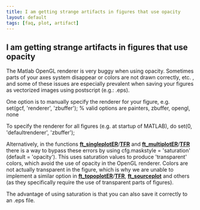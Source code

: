```yaml
---
title: I am getting strange artifacts in figures that use opacity
layout: default
tags: [faq, plot, artifact]
---
```


## I am getting strange artifacts in figures that use opacity

The Matlab OpenGL renderer is very buggy when using opacity. Sometimes parts of your axes system disappear or colors are not drawn correctly, etc. , and some of these issues are especially prevalent when saving your figures as vectorized images using postscript (e.g.: .eps).

One option is to manually specify the renderer for your figure, e.g.  
    set(gcf, 'renderer', 'zbuffer');  % valid options are painters, zbuffer, opengl, none

To specify the renderer for all figures (e.g. at startup of MATLAB), do
    set(0, 'defaultrenderer', 'zbuffer');

Alternatively, in the functions **[ft_singleplotER](/reference/ft_singleplotER)**/**[TFR](/reference/ft_singleplotTFR)** and **[ft_multiplotER](/reference/ft_multiplotER)**/**[TFR](/reference/ft_multiplotTFR)** there is a way to bypass these errors by using cfg.maskstyle = 'saturation' (default = 'opacity'). This uses saturation values to produce 'transparent' colors, which avoid the use of opacity in the OpenGL renderer. Colors are not actually transparent in the figure, which is why we are unable to implement a similar option in **[ft_topoplotER](/reference/ft_topoplotER)**/**[TFR](/reference/ft_topoplotTFR)**, **[ft_sourceplot](/reference/ft_sourceplot)** and others (as they specifically require the use of transparent parts of figures). 

The advantage of using saturation is that you can also save it correctly to an .eps file.
